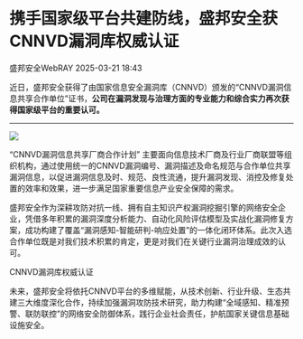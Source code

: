 #  携手国家级平台共建防线，盛邦安全获CNNVD漏洞库权威认证   
 盛邦安全WebRAY   2025-03-21 18:43  
  
近日，盛邦安全获得了由国家信息安全漏洞库（CNNVD）颁发的“CNNVD漏洞信息共享合作单位”证书，**公司在漏洞发现与治理方面的专业能力和综合实力再次获得国家级平台的重要认可。**  
  
****  
  
![](https://mmbiz.qpic.cn/sz_mmbiz_png/r9c6R4tUf9sqiba9tl2ak5xduXibuibia1mlEWVq6EnnHyfXILTb94bBlZGf79VIHr2ffXweretqo7HvibNdoVRJFKw/640?wx_fmt=png&from=appmsg "")  
  
  
  
  
“CNNVD漏洞信息共享厂商合作计划” 主要面向信息技术厂商及行业厂商联盟等组织机构，通过使用统一的CNNVD漏洞编号、漏洞描述及命名规范与合作单位共享漏洞信息，以促进漏洞信息及时、规范、良性流通，提升漏洞发现、消控及修复处置的效率和效果，进一步满足国家重要信息产业安全保障的需求。  
  
  
盛邦安全作为深耕攻防对抗一线、拥有自主知识产权漏洞挖掘引擎的网络安全企业，凭借多年积累的漏洞深度分析能力、自动化风险评估模型及实战化漏洞修复方案，成功构建了覆盖“漏洞感知-智能研判-响应处置”的一体化闭环体系。此次入选合作单位既是对我们技术积累的肯定，更是对我们在关键行业漏洞治理成效的认可。  
  
  
  
CNNVD漏洞库权威认证  
  
  
  
  
  
未来，盛邦安全将依托CNNVD平台的多维赋能，从技术创新、行业升级、生态共建三大维度深化合作，持续加强漏洞攻防技术研究，助力构建“全域感知、精准预警、联防联控”的网络安全防御体系，践行企业社会责任，护航国家关键信息基础设施安全。  
  
  
  
  
